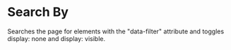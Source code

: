 # Search By

Searches the page for elements with the "data-filter" attribute and toggles display: none and display: visible.